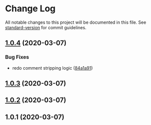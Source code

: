 # Change Log

All notable changes to this project will be documented in this file. See [standard-version](https://github.com/conventional-changelog/standard-version) for commit guidelines.

<a name="1.0.4"></a>
## [1.0.4](https://gitlab.com/macropeople/sasjs-cli/compare/v1.0.3...v1.0.4) (2020-03-07)


### Bug Fixes

* redo comment stripping logic ([84a1a91](https://gitlab.com/macropeople/sasjs-cli/commit/84a1a91))



<a name="1.0.3"></a>
## [1.0.3](https://gitlab.com/macropeople/sasjs-cli/compare/v1.0.2...v1.0.3) (2020-03-07)



<a name="1.0.2"></a>
## [1.0.2](https://gitlab.com/macropeople/sasjs-cli/compare/v1.0.1...v1.0.2) (2020-03-07)



<a name="1.0.1"></a>
## 1.0.1 (2020-03-07)
